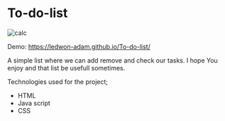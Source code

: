 # To-do-list

![calc](https://user-images.githubusercontent.com/120331981/207821842-97293b1f-0017-48b0-9af3-a724f248ecb0.png)

Demo:
https://ledwon-adam.github.io/To-do-list/

A simple list where we can add remove and check our tasks. I hope You enjoy and that list be usefull sometimes.

Technologies used for the project;
- HTML 
- Java script
- CSS
